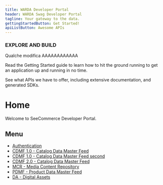 ```yaml
---
title: WARDA Developer Portal
header: WARDA Swag Developer Portal
tagline: Your gateway to the data.
gettingStartedButton: Get Started!
apiListButton: Awesome APIs
---
```


### EXPLORE AND BUILD
Qualche modifica AAAAAAAAAAAA

Read the Getting Started guide to learn how to hit the ground running to get an application up and running in no time.

See what APIs we have to offer, including extensive documentation, and generated SDKs.

# Home

Welcome to SeeCommerce Developer Portal.

## Menu

* [Authentication](Authentication.md)
* [CDMF 1.0 - Catalog Data Master Feed](CDMF1.md)
* [CDMF 1.0 - Catalog Data Master Feed second](/cdmf)
* [CDMF 2.0 - Catalog Data Master Feed](CDMF2.md)
* [MCR - Media Content Repository](MCR.md)
* [PDMF - Product Data Master Feed](PDMF.md)
* [DA - Digital Assets](DA.md)